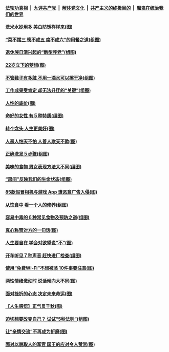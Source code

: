 ####  [法轮功真相](../../../../basic/blob/master/README.md?t=08210852) &nbsp;|&nbsp; [九评共产党](../../../../9ping.md/blob/master/README.md?t=08210852) &nbsp;|&nbsp; [解体党文化](../../../../jtdwh.md/blob/master/README.md?t=08210852)  &nbsp;|&nbsp; [共产主义的终极目的](../../../../gczydzjmd.md/blob/master/README.md?t=08210852) &nbsp;|&nbsp; [魔鬼在统治我们的世界](../../../../mgztzwmdsj.md/blob/master/README.md?t=08210852) 

#### [洗米水妙用多 美白防锈样样来(图)](../pages/p8/904384.md?t=08210852) 

#### [“菜不摆三 筷不成五 席不成六”的用餐之道(组图)](../pages/p8/904364.md?t=08210852) 

#### [退休族日渐兴起的“新型养老”(组图)](../pages/p8/904025.md?t=08210852) 

#### [22岁立下的梦想(图)](../pages/p8/904247.md?t=08210852) 

#### [不管鞋子有多脏 不用一滴水可以擦干净(组图)](../pages/p8/903833.md?t=08210852) 

#### [工作成果受肯定 却无法升迁的“关键”(组图)](../pages/p8/904239.md?t=08210852) 

#### [人性的底价(图)](../pages/p8/903840.md?t=08210852) 

#### [命好的女性 有５种特质(组图)](../pages/p8/904008.md?t=08210852) 

#### [转个念头 人生更美好(图)](../pages/p8/903829.md?t=08210852) 

#### [人恶人怕天不怕 人善人欺天不欺(图)](../pages/p8/903708.md?t=08210852) 

#### [正确洗发５步骤(组图)](../pages/p8/904066.md?t=08210852) 

#### [美味的食物 男女表现方法大不同(组图)](../pages/p8/904038.md?t=08210852) 

#### [“房间”反映我们的生命状态(组图)](../pages/p8/903625.md?t=08210852) 

#### [85款假冒相机与游戏 App 遭恶意广告入侵(图)](../pages/p8/904001.md?t=08210852) 

#### [从饮食中 看一个人的修养(组图)](../pages/p8/904020.md?t=08210852) 

#### [容易中毒的６种常见食物及预防之道(组图)](../pages/p8/904019.md?t=08210852) 

#### [真心称赞对方的一句话(图)](../pages/p8/903899.md?t=08210852) 

#### [人生要自在 学会对欲望说“不”(图)](../pages/p8/903822.md?t=08210852) 

#### [开车听见７种声音 赶快进厂检查(组图)](../pages/p8/903792.md?t=08210852) 

#### [使用“免费Wi-Fi”不想被骇 10件事要注意(图)](../pages/p8/903693.md?t=08210852) 

#### [两性情绪激动时 说话倾向大不同(图)](../pages/p8/903896.md?t=08210852) 

#### [面对挫折的心态 决定未来命运(图)](../pages/p8/903615.md?t=08210852) 

#### [【人生感悟】正气贯千秋(图)](../pages/p8/903658.md?t=08210852) 

#### [迫切想要改变自己？ 试试“5秒法则”(组图)](../pages/p8/903788.md?t=08210852) 

#### [让“亲情交流”不再成为折磨(图)](../pages/p8/903787.md?t=08210852) 

#### [面对以貌取人的军官 国王的应对令人赞赏(图)](../pages/p8/903601.md?t=08210852) 

